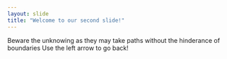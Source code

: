 ```yaml
---
layout: slide
title: "Welcome to our second slide!"
---
```

Beware the unknowing as they may take paths without the hinderance of boundaries
Use the left arrow to go back!
